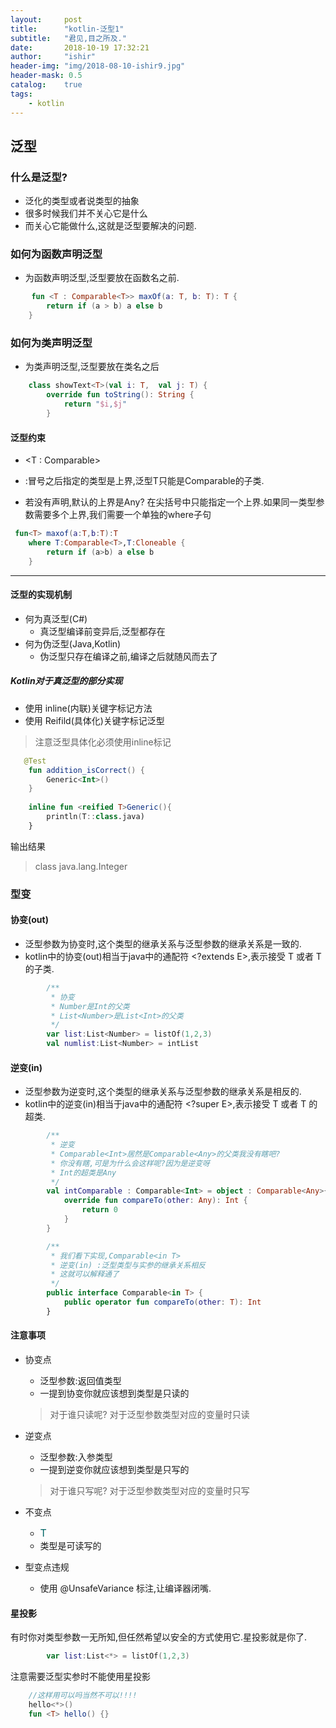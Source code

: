 ```yaml
---
layout:     post
title:      "kotlin-泛型1"
subtitle:   "君见,目之所及."
date:       2018-10-19 17:32:21
author:     "ishir"
header-img: "img/2018-08-10-ishir9.jpg"
header-mask: 0.5
catalog:    true
tags:
    - kotlin
---
```

**<font size="5">  </font>**
<!--上标:º ¹ ² ³ ⁴⁵ ⁶ ⁷ ⁸ ⁹ ⁺ ⁻ ⁼ ⁽ ⁾ ⁿ ′ ½下标:₀ ₁ ₂ ₃ ₄ ₅ ₆ ₇ ₈ ₉ ₊ ₋ ₌ ₍ ₎
[<font size="2" color="#006666">包级函数</font>](#package)<p id = "package"></p>-->

## 泛型

### 什么是泛型?

* 泛化的类型或者说类型的抽象
* 很多时候我们并不关心它是什么
* 而关心它能做什么,这就是泛型要解决的问题.

### 如何为函数声明泛型

- 为函数声明泛型,泛型要放在函数名之前.
	
```kotlin
   　fun <T : Comparable<T>> maxOf(a: T, b: T): T {
        return if (a > b) a else b
    }
```


### 如何为类声明泛型

- 为类声明泛型,泛型要放在类名之后

```kotlin
	class showText<T>(val i: T,  val j: T) {
    	override fun toString(): String {
        	return "$i,$j"
    	}
```

#### 泛型约束

- \<T : Comparable<T>>

- :冒号之后指定的类型是上界,泛型T只能是Comparable<T>的子类.

- 若没有声明,默认的上界是Any? 在尖括号中只能指定一个上界.如果同一类型参数需要多个上界,我们需要一个单独的where子句

```kotlin
 fun<T> maxof(a:T,b:T):T
    where T:Comparable<T>,T:Cloneable {
        return if (a>b) a else b
    }
```

---

#### 泛型的实现机制

- 何为真泛型(C#)
	- 真泛型编译前变异后,泛型都存在
- 何为伪泛型(Java,Kotlin)
	- 伪泛型只存在编译之前,编译之后就随风而去了

##### Kotlin对于真泛型的部分实现

- 使用 inline(内联)关键字标记方法 
- 使用 Reifild(具体化)关键字标记泛型

> 注意泛型具体化必须使用inline标记

```kt
   @Test
    fun addition_isCorrect() {
        Generic<Int>()
    }
    
    inline fun <reified T>Generic(){
        println(T::class.java)
    }
```

输出结果

> class java.lang.Integer


### 型变



#### 协变(out)

* 泛型参数为协变时,这个类型的继承关系与泛型参数的继承关系是一致的.
* kotlin中的协变(out)相当于java中的通配符 <?extends E>,表示接受 T 或者 T 的子类.

```kt
   		/**
         * 协变
         * Number是Int的父类
         * List<Number>是List<Int>的父类
         */
        var list:List<Number> = listOf(1,2,3)
        val numlist:List<Number> = intList
```

#### 逆变(in)

* 泛型参数为逆变时,这个类型的继承关系与泛型参数的继承关系是相反的.
* kotlin中的逆变(in)相当于java中的通配符 <?super E>,表示接受 T 或者 T 的超类.

```kt
        /**
         * 逆变
         * Comparable<Int>居然是Comparable<Any>的父类我没有瞎吧?
         * 你没有瞎,可是为什么会这样呢?因为是逆变呀
         * Int的超类是Any
         */
        val intComparable : Comparable<Int> = object : Comparable<Any>{
            override fun compareTo(other: Any): Int {
                return 0
            }
        }

        /**
         * 我们看下实现,Comparable<in T> 
         * 逆变(in) :泛型类型与实参的继承关系相反
         * 这就可以解释通了
         */
        public interface Comparable<in T> {
            public operator fun compareTo(other: T): Int
        }
```



#### 注意事项

* 协变点 
	* 泛型参数:返回值类型
	* 一提到协变你就应该想到类型是只读的
	
	>  对于谁只读呢?	对于泛型参数类型对应的变量时只读

* 逆变点 
	* 泛型参数:入参类型
	* 一提到逆变你就应该想到类型是只写的

	>  对于谁只写呢?	对于泛型参数类型对应的变量时只写

* 不变点 
	* <font size="3" color="#006666">T</font>
	* 类型是可读写的
* 型变点违规
	* 使用 @UnsafeVariance 标注,让编译器闭嘴.
	
#### 星投影

有时你对类型参数一无所知,但任然希望以安全的方式使用它.星投影就是你了.

```kotlin
        var list:List<*> = listOf(1,2,3)

```

注意需要泛型实参时不能使用星投影

```kotlin
	//这样用可以吗当然不可以!!!!
    hello<*>()
    fun <T> hello() {}
```












